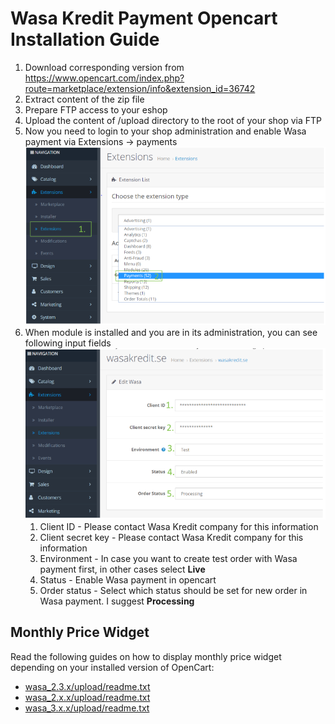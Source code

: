# Wasa Kredit Payment Opencart Installation Guide

1. Download corresponding version from <https://www.opencart.com/index.php?route=marketplace/extension/info&extension_id=36742>
2. Extract content of the zip file
3. Prepare FTP access to your eshop
4. Upload the content of /upload directory to the root of your shop via FTP
5. Now you need to login to your shop administration and enable Wasa payment via Extensions -> payments
![Extensions picture](extensions_payments.png)
6. When module is installed and you are in its administration, you can see following input fields
![Input fields picture](inputfields_edit_wasa.png)
   1. Client ID - Please contact Wasa Kredit company for this information
   2. Client secret key - Please contact Wasa Kredit company for this information
   3. Environment - In case you want to create test order with Wasa payment first, in other cases select **Live**
   4. Status - Enable Wasa payment in opencart
   5. Order status - Select which status should be set for new order in Wasa payment. I suggest **Processing**

## Monthly Price Widget

Read the following guides on how to display monthly price widget depending on your installed version of OpenCart:
- [wasa\_2.3.x/upload/readme.txt](wasa_2.3.x/upload/readme.txt)
- [wasa\_2.x.x/upload/readme.txt](wasa_2.x.x/upload/readme.txt)
- [wasa\_3.x.x/upload/readme.txt](wasa_3.x.x/upload/readme.txt)
